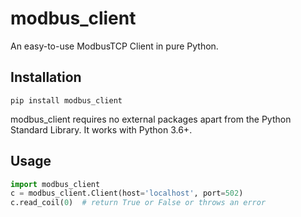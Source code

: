 # modbus_client
An easy-to-use ModbusTCP Client in pure Python.

## Installation
```shell
pip install modbus_client
```
modbus_client requires no external packages apart from the Python Standard Library. It works with Python 3.6+.

## Usage
```python
import modbus_client
c = modbus_client.Client(host='localhost', port=502)
c.read_coil(0)  # return True or False or throws an error
